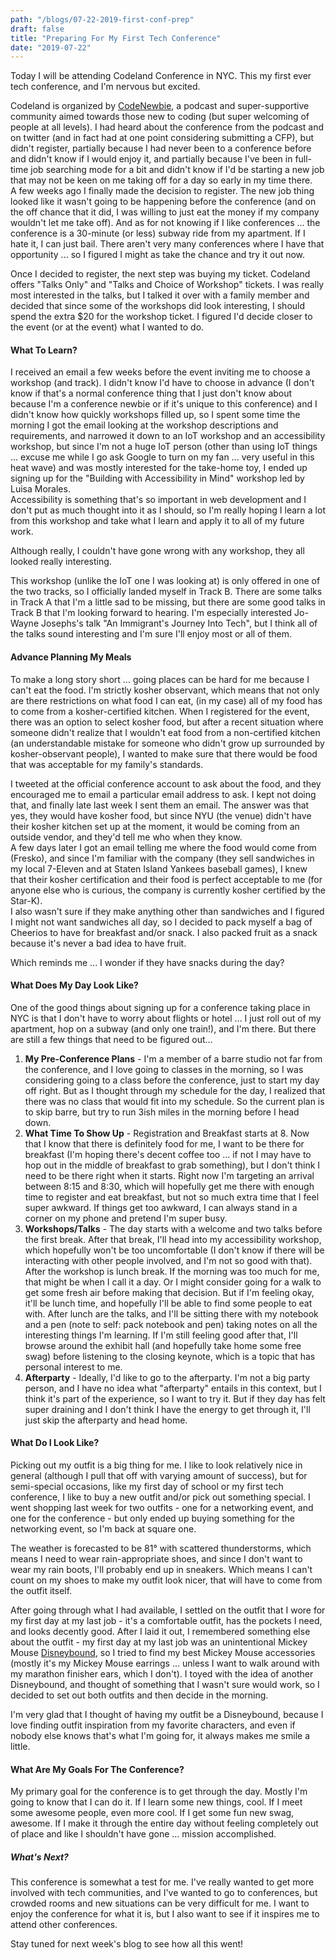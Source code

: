 ```yaml
---
path: "/blogs/07-22-2019-first-conf-prep"
draft: false 
title: "Preparing For My First Tech Conference"
date: "2019-07-22"
---
```


Today I will be attending Codeland Conference in NYC. This my first ever tech conference, and I'm nervous but excited.

Codeland is organized by [CodeNewbie](https://www.codenewbie.org/), a podcast and super-supportive community aimed towards those new to coding (but super welcoming of people at all levels). I had heard about the conference from the podcast and on twitter (and in fact had at one point considering submitting a CFP), but didn't register, partially because I had never been to a conference before and didn't know if I would enjoy it, and partially because I've been in full-time job searching mode for a bit and didn't know if I'd be starting a new job that may not be keen on me taking off for a day so early in my time there.  
A few weeks ago I finally made the decision to register. The new job thing looked like it wasn't going to be happening before the conference (and on the off chance that it did, I was willing to just eat the money if my company wouldn't let me take off). And as for not knowing if I like conferences ... the conference is a 30-minute (or less) subway ride from my apartment. If I hate it, I can just bail. There aren't very many conferences where I have that opportunity ... so I figured I might as take the chance and try it out now.

Once I decided to register, the next step was buying my ticket. Codeland offers "Talks Only" and "Talks and Choice of Workshop" tickets. I was really most interested in the talks, but I talked it over with a family member and decided that since some of the workshops did look interesting, I should spend the extra $20 for the workshop ticket. I figured I'd decide closer to the event (or at the event) what I wanted to do.

#### What To Learn?
I received an email a few weeks before the event inviting me to choose a workshop (and track). I didn't know I'd have to choose in advance (I don't know if that's a normal conference thing that I just don't know about because I'm a conference newbie or if it's unique to this conference) and I didn't know how quickly workshops filled up, so I spent some time the morning I got the email looking at the workshop descriptions and requirements, and narrowed it down to an IoT workshop and an accessibility workshop, but since I'm not a huge IoT person (other than using IoT things ... excuse me while I go ask Google to turn on my fan ... very useful in this heat wave) and was mostly interested for the take-home toy, I ended up signing up for the "Building with Accessibility in Mind" workshop led by Luisa Morales.  
Accessibility is something that's so important in web development and I don't put as much thought into it as I should, so I'm really hoping I learn a lot from this workshop and take what I learn and apply it to all of my future work. 

Although really, I couldn't have gone wrong with any workshop, they all looked really interesting.

This workshop (unlike the IoT one I was looking at) is only offered in one of the two tracks, so I officially landed myself in Track B. There are some talks in Track A that I'm a little sad to be missing, but there are some good talks in Track B that I'm looking forward to hearing. I'm especially interested Jo-Wayne Josephs's talk "An Immigrant's Journey Into Tech", but I think all of the talks sound interesting and I'm sure I'll enjoy most or all of them.

#### Advance Planning My Meals
To make a long story short ... going places can be hard for me because I can't eat the food. I'm strictly kosher observant, which means that not only are there restrictions on what food I can eat, (in my case) all of my food has to come from a kosher-certified kitchen. When I registered for the event, there was an option to select kosher food, but after a recent situation where someone didn't realize that I wouldn't eat food from a non-certified kitchen (an understandable mistake for someone who didn't grow up surrounded by kosher-observant people), I wanted to make sure that there would be food that was acceptable for my family's standards.

I tweeted at the official conference account to ask about the food, and they encouraged me to email a particular email address to ask. I kept not doing that, and finally late last week I sent them an email. The answer was that yes, they would have kosher food, but since NYU (the venue) didn't have their kosher kitchen set up at the moment, it would be coming from an outside vendor, and they'd tell me who when they know.  
A few days later I got an email telling me where the food would come from (Fresko), and since I'm familiar with the company (they sell sandwiches in my local 7-Eleven and at Staten Island Yankees baseball games), I knew that their kosher certification and their food is perfect acceptable to me (for anyone else who is curious, the company is currently kosher certified by the Star-K).  
I also wasn't sure if they make anything other than sandwiches and I figured I might not want sandwiches all day, so I decided to pack myself a bag of Cheerios to have for breakfast and/or snack. I also packed fruit as a snack because it's never a bad idea to have fruit.  

Which reminds me ... I wonder if they have snacks during the day?

#### What Does My Day Look Like?
One of the good things about signing up for a conference taking place in NYC is that I don't have to worry about flights or hotel ... I just roll out of my apartment, hop on a subway (and only one train!), and I'm there. But there are still a few things that need to be figured out...
 1. __My Pre-Conference Plans__ - I'm a member of a barre studio not far from the conference, and I love going to classes in the morning, so I was considering going to a class before the conference, just to start my day off right. But as I thought through my schedule for the day, I realized that there was no class that would fit into my schedule. So the current plan is to skip barre, but try to run 3ish miles in the morning before I head down.
 2. __What Time To Show Up__ - Registration and Breakfast starts at 8. Now that I know that there is definitely food for me, I want to be there for breakfast (I'm hoping there's decent coffee too ... if not I may have to hop out in the middle of breakfast to grab something), but I don't think I need to be there right when it starts. Right now I'm targeting an arrival between 8:15 and 8:30, which will hopefully get me there with enough time to register and eat breakfast, but not so much extra time that I feel super awkward. If things get too awkward, I can always stand in a corner on my phone and pretend I'm super busy.
 3. __Workshops/Talks__ - The day starts with a welcome and two talks before the first break. After that break, I'll head into my accessibility workshop, which hopefully won't be too uncomfortable (I don't know if there will be interacting with other people involved, and I'm not so good with that). After the workshop is lunch break. If the morning was too much for me, that might be when I call it a day. Or I might consider going for a walk to get some fresh air before making that decision. But if I'm feeling okay, it'll be lunch time, and hopefully I'll be able to find some people to eat with. After lunch are the talks, and I'll be sitting there with my notebook and a pen (note to self: pack notebook and pen) taking notes on all the interesting things I'm learning. If I'm still feeling good after that, I'll browse around the exhibit hall (and hopefully take home some free swag) before listening to the closing keynote, which is a topic that has personal interest to me. 
 4. __Afterparty__ - Ideally, I'd like to go to the afterparty. I'm not a big party person, and I have no idea what "afterparty" entails in this context, but I think it's part of the experience, so I want to try it. But if they day has felt super draining and I don't think I have the energy to get through it, I'll just skip the afterparty and head home.

#### What Do I Look Like?
Picking out my outfit is a big thing for me. I like to look relatively nice in general (although I pull that off with varying amount of success), but for semi-special occasions, like my first day of school or my first tech conference, I like to buy a new outfit and/or pick out something special. I went shopping last week for two outfits - one for a networking event, and one for the conference - but only ended up buying something for the networking event, so I'm back at square one.

The weather is forecasted to be 81° with scattered thunderstorms, which means I need to wear rain-appropriate shoes, and since I don't want to wear my rain boots, I'll probably end up in sneakers. Which means I can't count on my shoes to make my outfit look nicer, that will have to come from the outfit itself.

After going through what I had available, I settled on the outfit that I wore for my first day at my last job - it's a comfortable outfit, has the pockets I need, and looks decently good. After I laid it out, I remembered something else about the outfit - my first day at my last job was an unintentional Mickey Mouse [Disneybound](https://disneybound.co/), so I tried to find my best Mickey Mouse accessories (mostly it's my Mickey Mouse earrings ... unless I want to walk around with my marathon finisher ears, which I don't). I toyed with the idea of another Disneybound, and thought of something that I wasn't sure would work, so I decided to set out both outfits and then decide in the morning.

I'm very glad that I thought of having my outfit be a Disneybound, because I love finding outfit inspiration from my favorite characters, and even if nobody else knows that's what I'm going for, it always makes me smile a little.

#### What Are My Goals For The Conference?
My primary goal for the conference is to get through the day. Mostly I'm going to know that I can do it. If I learn some new things, cool. If I meet some awesome people, even more cool. If I get some fun new swag, awesome.
If I make it through the entire day without feeling completely out of place and like I shouldn't have gone ... mission accomplished.

##### What's Next?
This conference is somewhat a test for me. I've really wanted to get more involved with tech communities, and I've wanted to go to conferences, but crowded rooms and new situations can be very difficult for me. I want to enjoy the conference for what it is, but I also want to see if it inspires me to attend other conferences.

Stay tuned for next week's blog to see how all this went!